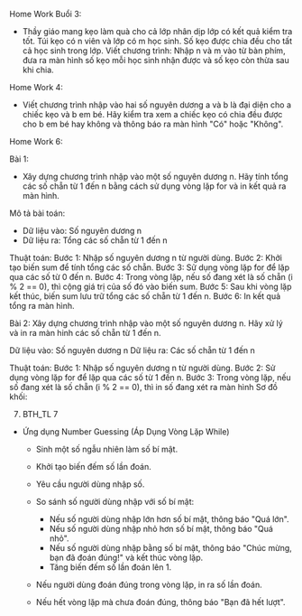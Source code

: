 


Home Work Buổi 3:
- Thầy giáo mang kẹo làm quà cho cả lớp nhân dịp lớp có kết quả kiểm tra tốt. Túi kẹo có n viên và lớp có m học sinh. Số kẹo được chia đều cho tất cả học sinh trong lớp. Viết chương trình: Nhập n và m vào từ bàn phím, đưa ra màn hình số kẹo mỗi học sinh nhận được và số kẹo còn thừa sau khi chia.


Home Work 4:
- Viết chương trình nhập vào hai số nguyên dương a và b là đại diện cho a chiếc kẹo và b em bé. Hãy kiểm tra xem a chiếc kẹo có chia đều được cho b em bé hay không và thông báo ra màn hình "Có" hoặc "Không".



Home Work 6:

Bài 1:
- Xây dựng chương trình nhập vào một số nguyên dương n. Hãy tính tổng các số chẵn từ 1 đến n bằng cách sử dụng vòng lặp for và in kết quả ra màn hình.

Mô tả bài toán: 
- Dữ liệu vào: Số nguyên dương n 
- Dữ liệu ra: Tổng các số chẵn từ 1 đến n


Thuật toán: 
    Bước 1: Nhập số nguyên dương n từ người dùng. 
    Bước 2: Khởi tạo biến sum để tính tổng các số chẵn. 
    Bước 3: Sử dụng vòng lặp for để lặp qua các số từ 0 đến n. 
    Bước 4: Trong vòng lặp, nếu số đang xét là số chẵn (i % 2 == 0), thì cộng giá trị của số đó vào biến sum. 
    Bước 5: Sau khi vòng lặp kết thúc, biến sum lưu trữ tổng các số chẵn từ 1 đến n. 
    Bước 6: In kết quả tổng ra màn hình.


Bài 2:
Xây dựng chương trình nhập vào một số nguyên dương n. Hãy xử lý và in ra màn hinh các số chẵn từ 1 đến n.

Dữ liệu vào: Số nguyên dương n 
Dữ liệu ra: Các số chẵn từ 1 đến n 

Thuật toán: 
    Bước 1: Nhập số nguyên dương n từ người dùng. 
    Bước 2: Sử dụng vòng lặp for để lặp qua các số từ 1 đến n. 
    Bước 3: Trong vòng lặp, nếu số đang xét là số chẵn (i % 2 == 0), thì in số đang xét ra màn hình Sơ đồ khối:


7. BTH_TL 7

- Ứng dụng Number Guessing (Áp Dụng Vòng Lặp While)
    - Sinh một số ngẫu nhiên làm số bí mật.
    - Khởi tạo biến đếm số lần đoán.
    - Yêu cầu người dùng nhập số.
    - So sánh số người dùng nhập với số bí mật:
        + Nếu số người dùng nhập lớn hơn số bí mật, thông báo "Quá lớn".
        + Nếu số người dùng nhập nhỏ hơn số bí mật, thông báo "Quá nhỏ".
        + Nếu số người dùng nhập bằng số bí mật, thông báo "Chúc mừng, bạn đã đoán đúng!" và kết thúc vòng lặp.
        + Tăng biến đếm số lần đoán lên 1.
        
    - Nếu người dùng đoán đúng trong vòng lặp, in ra số lần đoán.
    - Nếu hết vòng lặp mà chưa đoán đúng, thông báo "Bạn đã hết lượt".